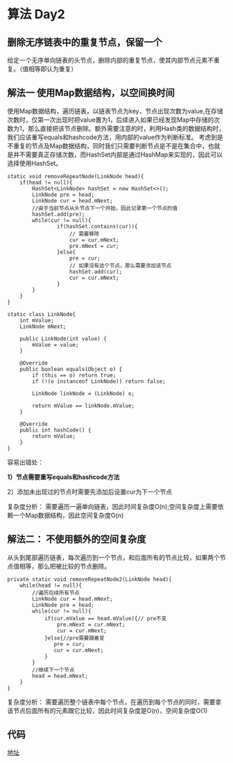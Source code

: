 # 算法 Day2
## 删除无序链表中的重复节点，保留一个
给定一个无序单向链表的头节点，删除内部的重复节点，使其内部节点元素不重复。（值相等即认为重复）

## 解法一  使用Map数据结构，以空间换时间
使用Map数据结构，遍历链表，以链表节点为key，节点出现次数为value,在存储次数时，仅第一次出现时把value置为1，后续进入如果已经发现Map中存储的次数为1，那么直接把该节点删除。额外需要注意的时，利用Hash类的数据结构时，我们应该重写equals和hashcode方法，用内部的value作为判断标准。
考虑到是不重复的节点及Map数据结构，同时我们只需要判断节点是不是在集合中，也就是并不需要真正存储次数，而HashSet内部是通过HashMap来实现的，因此可以选择使用HashSet。

	static void removeRepeatNode(LinkNode head){
        if(head != null){
            HashSet<LinkNode> hashSet = new HashSet<>();
            LinkNode pre = head;
            LinkNode cur = head.mNext;
            //由于当前节点从头节点下一个开始，因此记录第一个节点的值
            hashSet.add(pre);
            while(cur != null){
                    if(hashSet.contains(cur)){
                        // 需要移除
                        cur = cur.mNext;
                        pre.mNext = cur;
                    }else{
                        pre = cur;
                        // 如果没有这个节点，那么需要添加该节点
                        hashSet.add(cur);
                        cur = cur.mNext;
                    }
            }
        }
    }

    static class LinkNode{
        int mValue;
        LinkNode mNext;

        public LinkNode(int value) {
            mValue = value;
        }

        @Override
        public boolean equals(Object o) {
            if (this == o) return true;
            if (!(o instanceof LinkNode)) return false;

            LinkNode linkNode = (LinkNode) o;

            return mValue == linkNode.mValue;
        }

        @Override
        public int hashCode() {
            return mValue;
        }
    }

容易出错处：

**1）节点需要重写equals和hashcode方法**

2）添加未出现过的节点时需要先添加后设置cur为下一个节点

复杂度分析：
需要遍历一遍单向链表，因此时间复杂度O(n);空间复杂度上需要依赖一个Map数据结构，因此空间复杂度O(n)

## 解法二： 不使用额外的空间复杂度
从头到尾部遍历链表，每次遍历到一个节点，和后面所有的节点比较，如果两个节点值相等，那么把被比较的节点删除。

	private static void removeRepeatNode2(LinkNode head){
        while(head != null){
            //遍历后续所有节点
            LinkNode cur = head.mNext;
            LinkNode pre = head;
            while(cur != null){
                if(cur.mValue == head.mValue){// pre不变
                    pre.mNext = cur.mNext;
                    cur = cur.mNext;
                }else{//pre需要跟着变
                   pre = cur;
                   cur = cur.mNext;
                }
            }
            //继续下一个节点
            head = head.mNext;
        }
    }
复杂度分析：
需要遍历整个链表中每个节点，在遍历到每个节点的同时，需要拿该节点后面所有的元素跟它比较，因此时间复杂度是O(n)，空间复杂度O(1)

## 代码
[地址](https://github.com/HudsonAndroid/SuanfaCodes/blob/master/codes/src/main/java/com/hudson/codes/removeNonSortRepeatNode/RemoveRepeatNode.java)